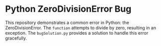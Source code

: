 # Python ZeroDivisionError Bug
This repository demonstrates a common error in Python: the ZeroDivisionError.  The `function` attempts to divide by zero, resulting in an exception.
The `bugSolution.py` provides a solution to handle this error gracefully.